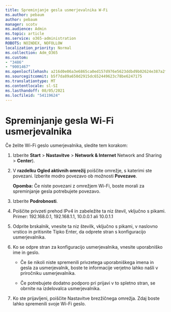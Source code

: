 ```yaml
---
title: Spreminjanje gesla usmerjevalnika W-Fi
ms.author: pebaum
author: pebaum
manager: scotv
ms.audience: Admin
ms.topic: article
ms.service: o365-administration
ROBOTS: NOINDEX, NOFOLLOW
localization_priority: Normal
ms.collection: Adm_O365
ms.custom:
- "3486"
- "9001467"
ms.openlocfilehash: a216d0e06a3e6865ca0ed157d976e5623ddbd9b02624e387a2f9755315f913bd
ms.sourcegitcommit: b5f7da89a650d2915dc652449623c78be6247175
ms.translationtype: MT
ms.contentlocale: sl-SI
ms.lasthandoff: 08/05/2021
ms.locfileid: "54119624"
---
```

# <a name="change-your-wi-fi-router-password"></a>Spreminjanje gesla Wi-Fi usmerjevalnika

Če želite Wi-Fi geslo usmerjevalnika, sledite tem korakom:

1. Izberite **Start**  >  **Nastavitve**  >  **Network & Internet** Network and Sharing  >  **Center**).

2. V **razdelku Ogled aktivnih omrežij** poiščite omrežje, s katerimi ste povezani. Izberite modro povezavo ob možnosti **Povezave**.<br>

   **Opomba:** Če niste povezani z omrežjem Wi-Fi, boste morali za spreminjanje gesla potrebujete povezavo.

3. Izberite **Podrobnosti**.

4. Poiščite privzeti prehod IPv4 in zabeležite ta niz števil, vključno s pikami. Primer: 192.168.0.1, 192.168.1.1, 10.0.0.1 ali 10.0.1.1

5. Odprite brskalnik, vnesite ta niz številk, vključno s pikami, v naslovno vrstico in pritisnite Tipko Enter, da odprete stran s konfiguracijo usmerjevalnika.

6. Ko se odpre stran za konfiguracijo usmerjevalnika, vnesite uporabniško ime in geslo.<br>
   - Če še nikoli niste spremenili privzetega uporabniškega imena in gesla za usmerjevalnik, boste te informacije verjetno lahko našli v priročniku usmerjevalnika.

   - Če potrebujete dodatno podporo pri prijavi v to spletno stran, se obrnite na izdelovalca usmerjevalnika.

7. Ko ste prijavljeni, poiščite Nastavitve brezžičnega omrežja. Zdaj boste lahko spremenili svoje Wi-Fi geslo.
